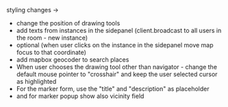 styling changes -> 


- change the position of drawing tools 
- add texts from instances in the sidepanel (client.broadcast to all users in the room - new instance)
- optional (when user clicks on the instance in the sidepanel move map focus to that coordinate)
- add mapbox geocoder to search places 
- When user chooses the drawing tool other than navigator - change the default mouse pointer to "crosshair" and keep the user selected cursor as highlighted
- For the marker form, use the "title" and "description" as placeholder
- and for marker popup show also vicinity field
  
